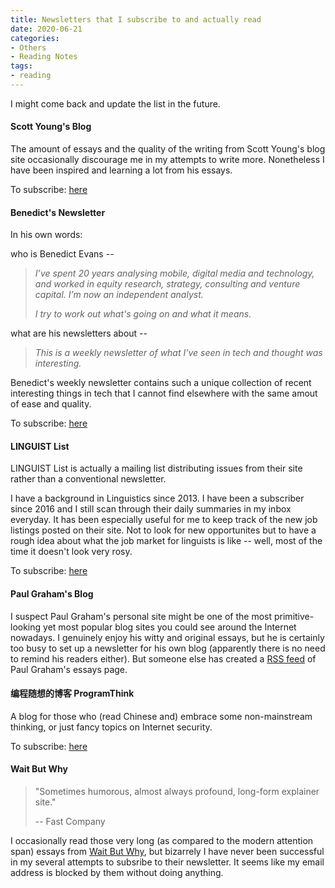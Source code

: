 ```yaml
---
title: Newsletters that I subscribe to and actually read
date: 2020-06-21
categories:
- Others
- Reading Notes
tags:
- reading
---
```


I might come back and update the list in the future.



#### Scott Young's Blog

The amount of essays and the quality of the writing from Scott Young's blog site occasionally discourage me in my attempts to write more. Nonetheless I have been inspired and learning a lot from his essays.



To subscribe: [here](https://www.scotthyoung.com/blog/newsletter/)



#### Benedict's Newsletter

In his own words:

who is Benedict Evans --

> *I’ve spent 20 years analysing mobile, digital media and technology, and worked in equity research, strategy, consulting and venture capital. I’m now an independent analyst.*
>
> *I try to work out what's going on and what it means.*

what are his newsletters about --

> *This is a weekly newsletter of what I've seen in tech and thought was interesting.*



Benedict's weekly newsletter contains such a unique collection of recent interesting things in tech that I cannot find elsewhere with the same amout of ease and quality.



To subscribe: [here](https://www.ben-evans.com/newsletter)



#### LINGUIST List

LINGUIST List is actually a mailing list distributing issues from their site rather than a conventional newsletter.

I have a background in Linguistics since 2013. I have been a subscriber since 2016 and I still scan through their daily summaries in my inbox everyday. It has been especially useful for me to keep track of the new job listings posted on their site. Not to look for new opportunites but to have a rough idea about what the job market for linguists is like -- well, most of the time it doesn't look very rosy.



To subscribe: [here](https://new.linguistlist.org/subscribe/)



#### Paul Graham's Blog

I suspect Paul Graham's personal site might be one of the most primitive-looking yet most popular blog sites you could see around the Internet nowadays. I genuinely enjoy his witty and original essays, but he is certainly too busy to set up a newsletter for his own blog (apparently there is no need to remind his readers either). But someone else has created a [RSS feed](http://www.paulgraham.com/rss.html) of Paul Graham's essays page.



#### 编程随想的博客 ProgramThink

A blog for those who (read Chinese and) embrace some non-mainstream thinking, or just fancy topics on Internet security.



To subscribe: [here](https://program-think.blogspot.com/2013/06/email-subscription.html)



#### Wait But Why

> "Sometimes humorous, almost always profound, long-form explainer site."
>
> -- Fast Company

I occasionally read those very long (as compared to the modern attention span) essays from [Wait But Why](https://waitbutwhy.com), but bizarrely I have never been successful in my several attempts to subsribe to their newsletter. It seems like my email address is blocked by them without doing anything.